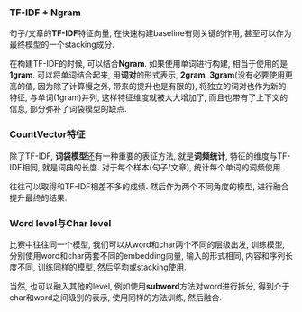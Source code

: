 ### TF-IDF + Ngram

句子/文章的**TF-IDF**特征向量, 在快速构建baseline有则关键的作用, 甚至可以作为最终模型的一个stacking成分.

在构建TF-IDF的时候, 可以结合**Ngram**. 如果使用单词进行构建, 相当于使用的是**1gram**. 可以将单词结合起来, 用**词对**的形式表示, **2gram**, **3gram**(没有必要使用更高的值, 因为除了计算慢之外, 带来的提升也是有限的), 将独立的词对也作为新的特征, 与单词(1gram)并列, 这样特征维度就被大大增加了, 而且也带有了上下文的信息, 部分弥补了词袋模型的缺点.

### CountVector特征

除了TF-IDF, **词袋模型**还有一种重要的表征方法, 就是**词频统计**, 特征的维度与TF-IDF相同, 就是词典的长度. 对于每个样本(句子/文章), 统计每个单词的词频使用.

往往可以取得和TF-IDF相差不多的成绩. 然后作为两个不同角度的模型, 进行融合提升最终的结果.

### Word level与Char level

比赛中往往同一个模型, 我们可以从word和char两个不同的层级出发, 训练模型, 分别使用word和char两套不同的embedding向量, 输入的形式相同, 内容和序列长度不同, 训练同样的模型, 然后平均或stacking使用.

当然, 也可以融入其他的level, 例如使用**subword**方法对word进行拆分, 得到介于char和word之间级别的表示, 使用同样的方法训练, 然后融合.
